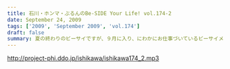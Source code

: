 ```yaml
---
title: 石川・ホンマ・ぶるんのBe-SIDE Your Life! vol.174-2
date: September 24, 2009
tags: ['2009', 'September 2009', 'vol.174']
draft: false
summary: 夏の終わりのビーサイですが、９月に入り、にわかにお仕事づいているビーサイメンバー。ビーサイTVに遅延がでるかもしれませんがそちらはご勘弁いただければと！NAMAE
---
```


http://project-phi.ddo.jp/ishikawa/ishikawa174_2.mp3